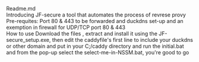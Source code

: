 Readme.md
<br>
Introducing JF-secure a tool that automates the process of revrese provy
<br>
Pre-requites:
Port 80 & 443 to be forwarded and duckdns set-up and an exemption in firewall for UDP/TCP port 80 & 443
<br>
How to use
Download the files , extract and install it using the JF-secure_setup.exe, then edit the caddyfile's first line to include your duckdns or other domain and put in your C;/caddy directory and run the initial.bat and from the pop-up select the select-me-in-NSSM.bat, you're good to go
<br> 
